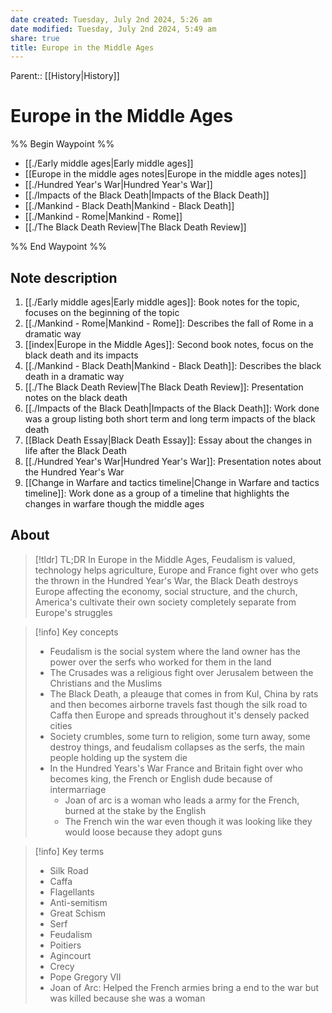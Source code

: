 ```yaml
---
date created: Tuesday, July 2nd 2024, 5:26 am
date modified: Tuesday, July 2nd 2024, 5:49 am
share: true
title: Europe in the Middle Ages
---
```


Parent:: [[History|History]]

# Europe in the Middle Ages

%% Begin Waypoint %%

- [[./Early middle ages|Early middle ages]]
- [[Europe in the middle ages notes|Europe in the middle ages notes]]
- [[./Hundred Year's War|Hundred Year's War]]
- [[./Impacts of the Black Death|Impacts of the Black Death]]
- [[./Mankind - Black Death|Mankind - Black Death]]
- [[./Mankind - Rome|Mankind - Rome]]
- [[./The Black Death Review|The Black Death Review]]

%% End Waypoint %%

## Note description

1. [[./Early middle ages|Early middle ages]]: Book notes for the topic, focuses on the beginning of the topic
2. [[./Mankind - Rome|Mankind - Rome]]: Describes the fall of Rome in a dramatic way
3. [[index|Europe in the Middle Ages]]: Second book notes, focus on the black death and its impacts
4. [[./Mankind - Black Death|Mankind - Black Death]]: Describes the black death in a dramatic way
5. [[./The Black Death Review|The Black Death Review]]: Presentation notes on the black death
6. [[./Impacts of the Black Death|Impacts of the Black Death]]: Work done was a group listing both short term and long term impacts of the black death
7. [[Black Death Essay|Black Death Essay]]: Essay about the changes in life after the Black Death
8. [[./Hundred Year's War|Hundred Year's War]]: Presentation notes about the Hundred Year's War
9. [[Change in Warfare and tactics timeline|Change in Warfare and tactics timeline]]: Work done as a group of a timeline that highlights the changes in warfare though the middle ages

## About

> [!tldr] TL;DR
> In Europe in the Middle Ages, Feudalism is valued, technology helps agriculture, Europe and France fight over who gets the thrown in the Hundred Year's War, the Black Death destroys Europe affecting the economy, social structure, and the church, America's cultivate their own society completely separate from Europe's struggles

> [!info] Key concepts
>
> - Feudalism is the social system where the land owner has the power over the serfs who worked for them in the land
> - The Crusades was a religious fight over Jerusalem between the Christians and the Muslims
> - The Black Death, a pleauge that comes in from Kul, China by rats and then becomes airborne travels fast though the silk road to Caffa then Europe and spreads throughout it's densely packed cities
> - Society crumbles, some turn to religion, some turn away, some destroy things, and feudalism collapses as the serfs, the main people holding up the system die
> - In the Hundred Years's War France and Britain fight over who becomes king, the French or English dude because of intermarriage
>   - Joan of arc is a woman who leads a army for the French, burned at the stake by the English
>   - The French win the war even though it was looking like they would loose because they adopt guns

> [!info] Key terms
>
> - Silk Road
> - Caffa
> - Flagellants
> - Anti-semitism
> - Great Schism
> - Serf
> - Feudalism
> - Poitiers
> - Agincourt
> - Crecy
> - Pope Gregory VII
> - Joan of Arc: Helped the French armies bring a end to the war but was killed because she was a woman
